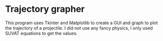 #  Trajectory grapher
This program uses Tkinter and Matplotlib to create a GUI and graph to plot the trajectory of a projectile.
I did not use any fancy physics, I only used SUVAT equations to get the values.


